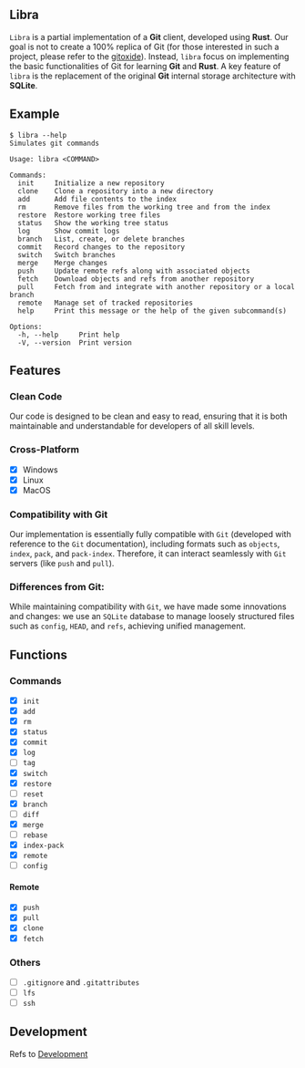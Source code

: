 ## Libra

`Libra` is a partial implementation of a **Git** client, developed using **Rust**. Our goal is not to create a 100% replica of Git (for those interested in such a project, please refer to the [gitoxide](https://github.com/Byron/gitoxide)). Instead, `libra` focus on implementing the basic functionalities of Git for learning **Git** and **Rust**. A key feature of `libra` is the replacement of the original **Git** internal storage architecture with **SQLite**.

## Example
```
$ libra --help
Simulates git commands

Usage: libra <COMMAND>

Commands:
  init     Initialize a new repository
  clone    Clone a repository into a new directory
  add      Add file contents to the index
  rm       Remove files from the working tree and from the index
  restore  Restore working tree files
  status   Show the working tree status
  log      Show commit logs
  branch   List, create, or delete branches
  commit   Record changes to the repository
  switch   Switch branches
  merge    Merge changes
  push     Update remote refs along with associated objects
  fetch    Download objects and refs from another repository
  pull     Fetch from and integrate with another repository or a local branch
  remote   Manage set of tracked repositories
  help     Print this message or the help of the given subcommand(s)

Options:
  -h, --help     Print help
  -V, --version  Print version
```
## Features
### Clean Code
Our code is designed to be clean and easy to read, 
ensuring that it is both maintainable and understandable for developers of all skill levels.

### Cross-Platform
- [x] Windows
- [x] Linux
- [x] MacOS

### Compatibility with Git
Our implementation is essentially fully compatible with `Git` 
(developed with reference to the `Git` documentation), 
including formats such as `objects`, `index`, `pack`, and `pack-index`. 
Therefore, it can interact seamlessly with `Git` servers (like `push` and `pull`).

### Differences from Git:
While maintaining compatibility with `Git`, we have made some innovations and changes:
we use an `SQLite` database to manage loosely structured files such as `config`, `HEAD`, and `refs`, 
achieving unified management.

## Functions
### Commands
- [x] `init`
- [x] `add`
- [x] `rm`
- [x] `status`
- [x] `commit`
- [x] `log`
- [ ] `tag`
- [x] `switch`
- [x] `restore`
- [ ] `reset`
- [x] `branch`
- [ ] `diff`
- [x] `merge`
- [ ] `rebase`
- [x] `index-pack`
- [x] `remote`
- [ ] `config`
#### Remote
- [x] `push`
- [x] `pull`
- [x] `clone`
- [x] `fetch`

### Others
- [ ] `.gitignore` and `.gitattributes`
- [ ] `lfs`
- [ ] `ssh`

## Development
Refs to [Development](../docs/libra/development.md)